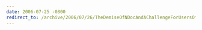 ```yaml
---
date: 2006-07-25 -0800
redirect_to: /archive/2006/07/26/TheDemiseOfNDocAndAChallengeForUsersOfOpenSourceSoftware.aspx/
---
```

